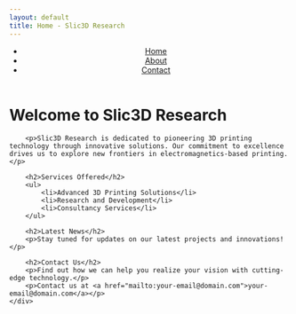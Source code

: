 ```yaml
---
layout: default
title: Home - Slic3D Research
---
```


<header>
    <nav>
        <ul>
            <li><a href="/">Home</a></li>
            <li><a href="/about">About</a></li>
            <li><a href="/contact">Contact</a></li>
        </ul>
    </nav>
</header>

<main>
    <div class="container">
        <h1>Welcome to Slic3D Research</h1>

        <p>Slic3D Research is dedicated to pioneering 3D printing technology through innovative solutions. Our commitment to excellence drives us to explore new frontiers in electromagnetics-based printing.</p>

        <h2>Services Offered</h2>
        <ul>
            <li>Advanced 3D Printing Solutions</li>
            <li>Research and Development</li>
            <li>Consultancy Services</li>
        </ul>

        <h2>Latest News</h2>
        <p>Stay tuned for updates on our latest projects and innovations!</p>

        <h2>Contact Us</h2>
        <p>Find out how we can help you realize your vision with cutting-edge technology.</p>
        <p>Contact us at <a href="mailto:your-email@domain.com">your-email@domain.com</a></p>
    </div>
</main>
